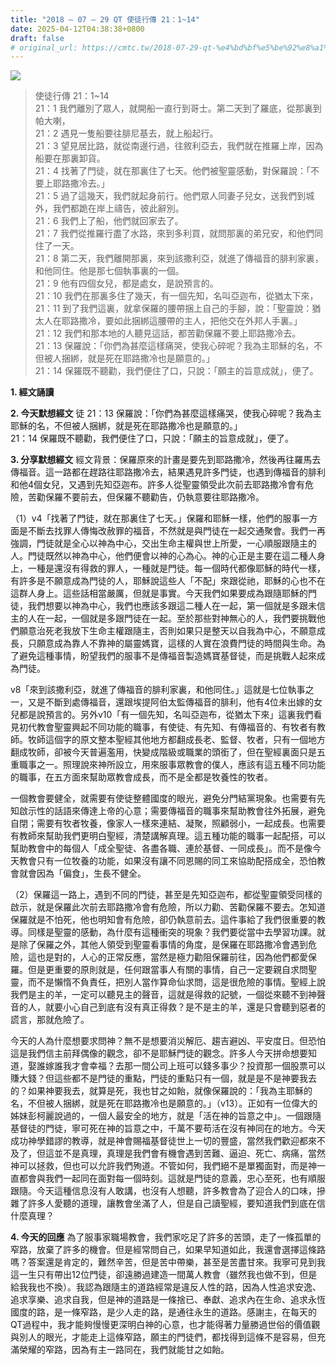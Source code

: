 ```yaml
---
title: "2018 – 07 – 29 QT 使徒行傳 21：1~14"
date: 2025-04-12T04:38:38+0800
draft: false
# original_url: https://cmtc.tw/2018-07-29-qt-%e4%bd%bf%e5%be%92%e8%a1%8c%e5%82%b3-21%ef%bc%9a114
---
```


![](/images/qt.jpg)
> 使徒行傳 21：1\~14  
> 21：1 我們離別了眾人，就開船一直行到哥士。第二天到了羅底，從那裏到帕大喇，  
> 21：2 遇見一隻船要往腓尼基去，就上船起行。  
> 21：3 望見居比路，就從南邊行過，往敘利亞去，我們就在推羅上岸，因為船要在那裏卸貨。  
> 21：4 找著了門徒，就在那裏住了七天。他們被聖靈感動，對保羅說：「不要上耶路撒冷去。」  
> 21：5 過了這幾天，我們就起身前行。他們眾人同妻子兒女，送我們到城外，我們都跪在岸上禱告，彼此辭別。  
> 21：6 我們上了船，他們就回家去了。  
> 21：7 我們從推羅行盡了水路，來到多利買，就問那裏的弟兄安，和他們同住了一天。  
> 21：8 第二天，我們離開那裏，來到該撒利亞，就進了傳福音的腓利家裏，和他同住。他是那七個執事裏的一個。  
> 21：9 他有四個女兒，都是處女，是說預言的。  
> 21：10 我們在那裏多住了幾天，有一個先知，名叫亞迦布，從猶太下來，  
> 21：11 到了我們這裏，就拿保羅的腰帶捆上自己的手腳，說：「聖靈說：猶太人在耶路撒冷，要如此捆綁這腰帶的主人，把他交在外邦人手裏。」  
> 21：12 我們和那本地的人聽見這話，都苦勸保羅不要上耶路撒冷去。  
> 21：13 保羅說：「你們為甚麼這樣痛哭，使我心碎呢？我為主耶穌的名，不但被人捆綁，就是死在耶路撒冷也是願意的。」  
> 21：14 保羅既不聽勸，我們便住了口，只說：「願主的旨意成就」，便了。

**1. 經文誦讀**

**2.  今天默想經文**
徒 21：13 保羅說：「你們為甚麼這樣痛哭，使我心碎呢？我為主耶穌的名，不但被人捆綁，就是死在耶路撒冷也是願意的。」  
21：14 保羅既不聽勸，我們便住了口，只說：「願主的旨意成就」，便了。

**3. 分享默想經文**
經文背景：保羅原來的計畫是要先到耶路撒冷，然後再往羅馬去傳福音。這一路都在趕路往耶路撒冷去，結果遇見許多門徒，也遇到傳福音的腓利和他4個女兒，又遇到先知亞迦布。許多人從聖靈領受此次前去耶路撒冷會有危險，苦勸保羅不要前去，但保羅不聽勸告，仍執意要往耶路撒冷。

（1）v4「找著了門徒，就在那裏住了七天。」保羅和耶穌一樣，他們的服事一方面是不斷去找罪人傳悔改赦罪的福音，不然就是與門徒在一起交通聚會。我們一再強調，門徒就是全心以神為中心，交出生命主權與世上所愛，一心順服跟隨主的人。門徒既然以神為中心，他們便會以神的心為心。神的心正是主要在這二種人身上，一種是還沒有得救的罪人，一種就是門徒。每一個時代都像耶穌的時代一樣，有許多是不願意成為門徒的人，耶穌說這些人「不配」來跟從祂，耶穌的心也不在這群人身上。這些話相當嚴厲，但就是事實。今天我們如果要成為跟隨耶穌的門徒，我們想要以神為中心，我們也應該多跟這二種人在一起，第一個就是多跟未信主的人在一起，一個就是多跟門徒在一起。至於那些對神無心的人，我們要挑戰他們願意治死老我放下生命主權跟隨主，否則如果只是整天以自我為中心，不願意成長，只願意成為靠人不靠神的屬靈媽寶，這樣的人實在浪費門徒的時間與生命。為了避免這種事情，盼望我們的服事不是傳福音製造媽寶基督徒，而是挑戰人起來成為門徒。

v8「來到該撒利亞，就進了傳福音的腓利家裏，和他同住。」這就是七位執事之一，又是不斷到處傳福音，還跟埃提阿伯太監傳福音的腓利，他有4位未出嫁的女兒都是說預言的。另外v10「有一個先知，名叫亞迦布，從猶太下來」這裏我們看見初代教會聖靈興起不同功能的職事，有使徒、有先知、有傳福音的、有牧者有教師。牧師這個字的原文整本聖經其他地方都翻成長老、監督、牧者，只有一個地方翻成牧師，卻被今天普遍濫用，快變成階級或職業的頭銜了，但在聖經裏面只是五重職事之一。照理說來神所設立，用來服事眾教會的僕人，應該有這五種不同功能的職事，在五方面來幫助眾教會成長，而不是全都是牧養性的牧者。

一個教會要健全，就需要有使徒整體國度的眼光，避免分門結黨現象。也需要有先知啟示性的話語來傳達上帝的心意；需要傳福音的職事來幫助教會往外拓展，避免自閉；需要有牧者牧養，像家人一樣來連結、凝聚，照顧弱小，一起成長。也需要有教師來幫助我們更明白聖經，清楚講解真理。這五種功能的職事一起配搭，可以幫助教會中的每個人「成全聖徒、各盡各職、連於基督、一同成長」。而不是像今天教會只有一位牧養的功能，如果沒有讓不同恩賜的同工來協助配搭成全，恐怕教會就會因為「偏食」，生長不健全。

（2）保羅這一路上，遇到不同的門徒，甚至是先知亞迦布，都從聖靈領受同樣的啟示，就是保羅此次前去耶路撒冷會有危險，所以力勸、苦勸保羅不要去。怎知道保羅就是不怕死，他也明知會有危險，卻仍執意前去。這件事給了我們很重要的教導。同樣是聖靈的感動，為什麼有這種衝突的現象？我們要從當中去學習功課。就是除了保羅之外，其他人領受到聖靈看事情的角度，是保羅在耶路撒冷會遇到危險，這也是對的，人心的正常反應，當然是極力勸阻保羅前往，因為他們都愛保羅。但是更重要的原則就是，任何跟當事人有關的事情，自己一定要親自求問聖靈，而不是懶惰不負責任，把別人當作算命仙求問，這是很危險的事情。聖經上說我們是主的羊，一定可以聽見主的聲音，這就是得救的記號，一個從來聽不到神聲音的人，就要小心自己到底有沒有真正得救？是不是主的羊，還是只會聽到惡者的謊言，那就危險了。

今天的人為什麼想要求問神？無不是想要消災解厄、趨吉避凶、平安度日。但恐怕這是我們信主前拜偶像的觀念，卻不是耶穌門徒的觀念。許多人今天拼命想要知道，娶誰嫁誰我才會幸福？去那一間公司上班可以錢多事少？投資那一個股票可以賺大錢？但這些都不是門徒的重點，門徒的重點只有一個，就是是不是神要我去的？如果神要我去，就算是死，我也甘之如飴，就像保羅說的：「我為主耶穌的名，不但被人捆綁，就是死在耶路撒冷也是願意的。」（v13）。正如有一位偉大的姊妹彭柯麗說過的，一個人最安全的地方，就是「活在神的旨意之中」。一個跟隨基督徒的門徒，寧可死在神的旨意之中，千萬不要苟活在沒有神同在的地方。今天成功神學錯謬的教導，就是神會賜福基督徒世上一切的豐盛，當然我們歡迎都來不及了，但這並不是真理，真理是我們會有機會遇到苦難、逼迫、死亡、病痛，當然神可以拯救，但也可以允許我們殉道。不管如何，我們絕不是單獨面對，而是神一直都會與我們一起同在面對每一個時刻。這就是門徒的意義，忠心至死，也有順服跟隨。今天這種信息沒有人敢講，也沒有人想聽，許多教會為了迎合人的口味，摻雜了許多人愛聽的道理，讓教會坐滿了人，但是自己讀聖經，要知道我們到底在信什麼真理？

**4. 今天的回應**
為了服事家職場教會，我們家吃足了許多的苦頭，走了一條孤單的窄路，放棄了許多的機會。但是經常問自己，如果早知道如此，我還會選擇這條路嗎？答案還是肯定的，難然辛苦，但是苦中帶樂，甚至是苦盡甘來。我寧可見到我這一生只有帶出12位門徒，卻遠勝過建造一間萬人教會（雖然我也做不到，但是給我我也不換）。我認為跟隨主的道路經常是違反人性的路，因為人性追求安逸、追求享樂、追求自我，但是神的道路是一條捨已、奉獻、追求內在生命、追求永恆國度的路，是一條窄路，是少人走的路，是通往永生的道路。感謝主，在每天的QT過程中，我才能夠慢慢更深明白神的心意，也才能得著力量勝過世俗的價值觀與別人的眼光，才能走上這條窄路，願主的門徒們，都找得到這條不是容易，但充滿榮耀的窄路，因為有主一路同在，我們就能甘之如飴。
